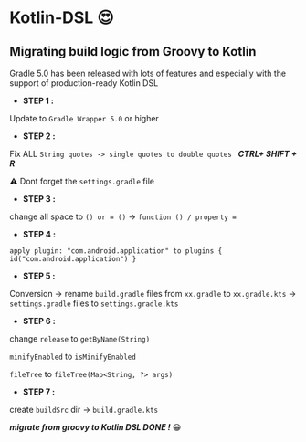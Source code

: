 # Kotlin-DSL :heart_eyes:

## Migrating build logic from Groovy to Kotlin

Gradle 5.0 has been released with lots of features and especially with the support of production-ready Kotlin DSL 


- **STEP 1 :**

Update to ``Gradle Wrapper 5.0`` or higher


- **STEP 2 :**

Fix ALL ``String quotes -> single quotes to double quotes `` ***CTRL+ SHIFT + R***

⚠️ Dont forget the ``settings.gradle`` file

- **STEP 3 :**

change all space to ``() or = ()`` -> ``function () / property =``


- **STEP 4 :** 


``apply plugin: "com.android.application" to plugins {
    id("com.android.application")
    }``
    


- **STEP 5 :**

Conversion ->  rename ``build.gradle`` files from ``xx.gradle`` to ``xx.gradle.kts``  -> ``settings.gradle`` files to ``settings.gradle.kts ``




- **STEP 6 :**

change ``release`` to ``getByName(String)`` 

``minifyEnabled`` to ``isMinifyEnabled`` 

``fileTree`` to ``fileTree(Map<String, ?> args)``



- **STEP 7 :**

create ``buildSrc`` dir -> ``build.gradle.kts ``


***migrate from groovy to Kotlin DSL DONE !*** :grin:



